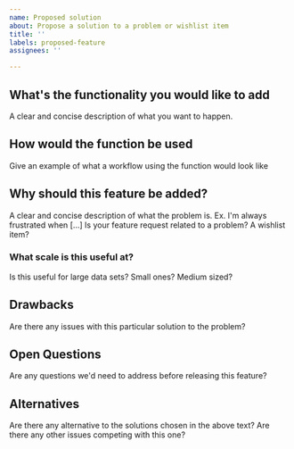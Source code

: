 ```yaml
---
name: Proposed solution
about: Propose a solution to a problem or wishlist item
title: ''
labels: proposed-feature
assignees: ''

---
```


## What's the functionality you would like to add ##
A clear and concise description of what you want to happen.

## How would the function be used ##
Give an example of what a workflow using the function would look like

## Why should this feature be added?  ##
A clear and concise description of what the problem is. Ex. I'm always frustrated when [...]
Is your feature request related to a problem? A wishlist item?

### What scale is this useful at? ###
Is this useful for large data sets? Small ones? Medium sized?

## Drawbacks ##
Are there any issues with this particular solution to the problem?

## Open Questions ##
Are any questions we'd need to address before releasing this feature?

## Alternatives ##
Are there any alternative to the solutions chosen in the above text? Are there any other issues competing with this one?
